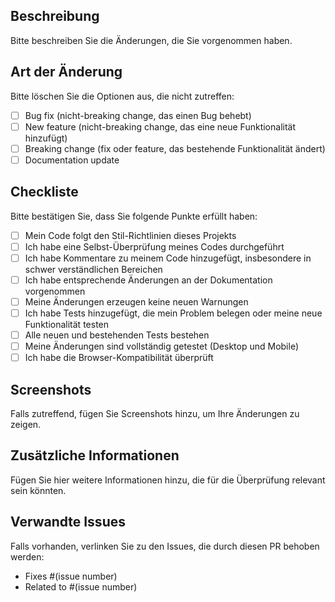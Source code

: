 ## Beschreibung
Bitte beschreiben Sie die Änderungen, die Sie vorgenommen haben.

## Art der Änderung
Bitte löschen Sie die Optionen aus, die nicht zutreffen:

- [ ] Bug fix (nicht-breaking change, das einen Bug behebt)
- [ ] New feature (nicht-breaking change, das eine neue Funktionalität hinzufügt)
- [ ] Breaking change (fix oder feature, das bestehende Funktionalität ändert)
- [ ] Documentation update

## Checkliste
Bitte bestätigen Sie, dass Sie folgende Punkte erfüllt haben:

- [ ] Mein Code folgt den Stil-Richtlinien dieses Projekts
- [ ] Ich habe eine Selbst-Überprüfung meines Codes durchgeführt
- [ ] Ich habe Kommentare zu meinem Code hinzugefügt, insbesondere in schwer verständlichen Bereichen
- [ ] Ich habe entsprechende Änderungen an der Dokumentation vorgenommen
- [ ] Meine Änderungen erzeugen keine neuen Warnungen
- [ ] Ich habe Tests hinzugefügt, die mein Problem belegen oder meine neue Funktionalität testen
- [ ] Alle neuen und bestehenden Tests bestehen
- [ ] Meine Änderungen sind vollständig getestet (Desktop und Mobile)
- [ ] Ich habe die Browser-Kompatibilität überprüft

## Screenshots
Falls zutreffend, fügen Sie Screenshots hinzu, um Ihre Änderungen zu zeigen.

## Zusätzliche Informationen
Fügen Sie hier weitere Informationen hinzu, die für die Überprüfung relevant sein könnten.

## Verwandte Issues
Falls vorhanden, verlinken Sie zu den Issues, die durch diesen PR behoben werden:
- Fixes #(issue number)
- Related to #(issue number) 